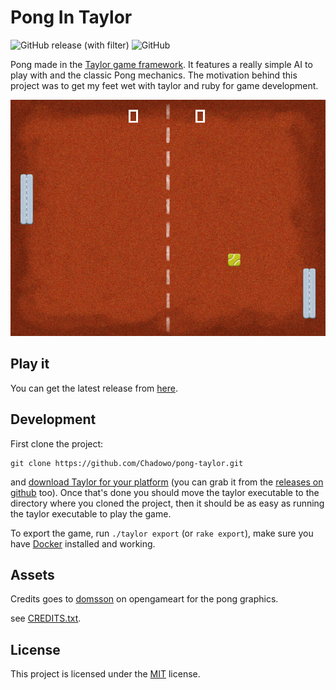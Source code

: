 # Pong In Taylor

![GitHub release (with filter)](https://img.shields.io/github/v/release/chadowo/pong-taylor?style=flat-square)
![GitHub](https://img.shields.io/github/license/chadowo/pong-taylor?style=flat-square)

Pong made in the [Taylor game framework](https://github.com/HellRok/Taylor).
It features a really simple AI to play with and the classic Pong mechanics.
The motivation behind this project was to get my feet wet with taylor 
and ruby for game development.

<p align="center">
  <img src="docs/media/in_game_screenshot.png" alt="In game screenshot"/>
</p>

## Play it

You can get the latest release from [here](https://github.com/Chadowo/pong-taylor/releases).

## Development

First clone the project:

```console
git clone https://github.com/Chadowo/pong-taylor.git
```

and [download Taylor for your platform](https://taylor.oequacki.com/#downloads) (you can grab it from the [releases on github](https://github.com/HellRok/Taylor/releases) too).
Once that's done you should move the taylor executable to the directory where you cloned the project,
then it should be as easy as running the taylor executable to play the game.

To export the game, run `./taylor export` (or `rake export`), make sure you have [Docker](https://www.docker.com/)
installed and working.

## Assets

Credits goes to [domsson](https://opengameart.org/users/domsson) on
opengameart for the pong graphics.

see [CREDITS.txt](assets/CREDITS.txt).

## License

This project is licensed under the [MIT](LICENSE) license.

